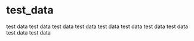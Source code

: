 # test_data
test data test data  test data test data test data test data test data test data test data test data 
